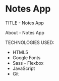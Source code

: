 # Notes App

TITLE - Notes App

About - Notes App

TECHNOLOGIES USED:

- HTML5
- Google Fonts
- Sass - Flexbox
- JavaScript
- Git

